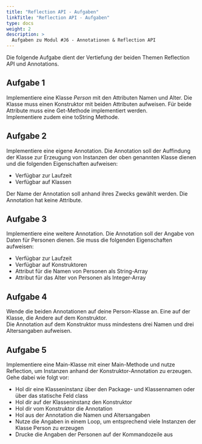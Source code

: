 ```yaml
---
title: "Reflection API - Aufgaben"
linkTitle: "Reflection API - Aufgaben"
type: docs
weight: 2
description: >
  Aufgaben zu Modul #J6 - Annotationen & Reflection API
---
```


Die folgende Aufgabe dient der Vertiefung der beiden Themen Reflection API und Annotations.

## Aufgabe 1

Implementiere eine Klasse _Person_ mit den Attributen Namen und Alter.
Die Klasse muss einen Konstruktor mit beiden Attributen aufweisen. Für beide Attribute muss eine
Get-Methode implementiert werden.  
Implementiere zudem eine toString Methode.

## Aufgabe 2

Implementiere eine eigene Annotation. Die Annotation soll der Auffindung der Klasse zur Erzeugung
von Instanzen der oben genannten Klasse dienen und die folgenden Eigenschaften aufweisen:

- Verfügbar zur Laufzeit
- Verfügbar auf Klassen

Der Name der Annotation soll anhand ihres Zwecks gewählt werden. Die Annotation hat keine Attribute.

## Aufgabe 3

Implementiere eine weitere Annotation. Die Annotation soll der Angabe von Daten für Personen dienen.
Sie muss die folgenden Eigenschaften aufweisen:

- Verfügbar zur Laufzeit
- Verfügbar auf Konstruktoren
- Attribut für die Namen von Personen als String-Array
- Attribut für das Alter von Personen als Integer-Array

## Aufgabe 4

Wende die beiden Annotationen auf deine Person-Klasse an. Eine auf der Klasse, die Andere auf dem
Konstruktor.  
Die Annotation auf dem Konstruktor muss mindestens drei Namen und drei Altersangaben aufweisen.

## Aufgabe 5

Implementiere eine Main-Klasse mit einer Main-Methode und nutze Reflection, um Instanzen anhand der
Konstruktor-Annotation zu erzeugen. Gehe dabei wie folgt vor:

- Hol dir eine Klasseninstanz über den Package- und Klassennamen oder über das statische Feld class
- Hol dir auf der Klasseninstanz den Konstruktor
- Hol dir vom Konstruktor die Annotation
- Hol aus der Annotation die Namen und Altersangaben
- Nutze die Angaben in einem Loop, um entsprechend viele Instanzen der Klasse Person zu erzeugen
- Drucke die Angaben der Personen auf der Kommandozeile aus
